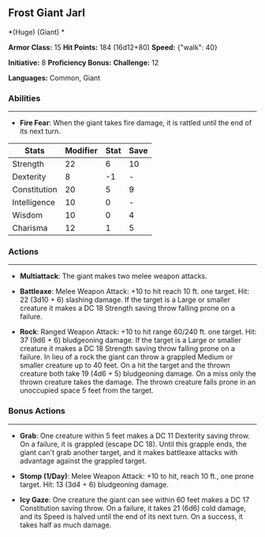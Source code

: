 ## Frost Giant Jarl
*(Huge) (Giant) *

**Armor Class:** 15
**Hit Points:** 184 (16d12+80)
**Speed:** {"walk": 40}

**Initiative:** 8
**Proficiency Bonus:**
**Challenge:** 12

**Languages:** Common, Giant

### Abilities
 --- 
- **Fire Fear**: When the giant takes fire damage, it is rattled until the end of its next turn.



| Stats | Modifier | Stat | Save
| ---- | ---- | ---- | ---- |
| Strength | 22 | 6 | 10 |
| Dexterity | 8 | -1 | - |
| Constitution | 20 | 5 | 9 |
| Intelligence | 10 | 0 | - |
| Wisdom | 10 | 0 | 4 |
| Charisma | 12 | 1 | 5 |

### Actions
 --- 
- **Multiattack**: The giant makes two melee weapon attacks.

- **Battleaxe**: Melee Weapon Attack: +10 to hit  reach 10 ft.  one target. Hit: 22 (3d10 + 6) slashing damage. If the target is a Large or smaller creature  it makes a DC 18 Strength saving throw  falling prone on a failure.

- **Rock**: Ranged Weapon Attack: +10 to hit  range 60/240 ft.  one target. Hit: 37 (9d6 + 6) bludgeoning damage. If the target is a Large or smaller creature  it makes a DC 18 Strength saving throw  falling prone on a failure. In lieu of a rock  the giant can throw a grappled Medium or smaller creature up to 40 feet. On a hit  the target and the thrown creature both take 19 (4d6 + 5) bludgeoning damage. On a miss  only the thrown creature takes the damage. The thrown creature falls prone in an unoccupied space 5 feet from the target.

### Bonus Actions
 --- 
- **Grab**: One creature within 5 feet makes a DC 11 Dexterity saving throw. On a failure, it is grappled (escape DC 18). Until this grapple ends, the giant can't grab another target, and it makes battleaxe attacks with advantage against the grappled target.

- **Stomp (1/Day)**: Melee Weapon Attack: +10 to hit, reach 10 ft., one prone target. Hit: 13 (3d4 + 6) bludgeoning damage.

- **Icy Gaze**: One creature the giant can see within 60 feet makes a DC 17 Constitution saving throw. On a failure, it takes 21 (6d6) cold damage, and its Speed is halved until the end of its next turn. On a success, it takes half as much damage.

